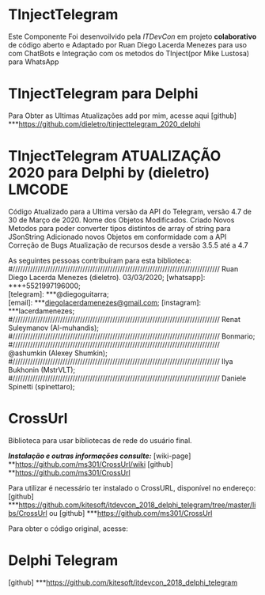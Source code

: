 # TInjectTelegram

Este Componente Foi desenvoilvido pela *ITDevCon*
em projeto **colaborativo** de código aberto e Adaptado por Ruan Diego Lacerda Menezes
para uso com ChatBots e Integração com os metodos do TInject(por Mike Lustosa) para WhatsApp


# TInjectTelegram para Delphi
Para Obter as Ultimas Atualizações add por mim, acesse aqui
[github] 
***https://github.com/dieletro/tinjecttelegram_2020_delphi

# TInjectTelegram ATUALIZAÇÃO 2020 para Delphi by (dieletro) LMCODE 
Código Atualizado para a Ultima versão da API do Telegram, versão 4.7 de 30 de Março de 2020.
Nome dos Objetos Modificados.
Criado Novos Metodos para poder converter tipos distintos de array of string para JSonString 
Adicionado novos Objetos em conformidade com a API
Correção de Bugs 
Atualização de recursos desde a versão 3.5.5 até a 4.7

As seguintes pessoas contribuíram para esta biblioteca:
#///////////////////////////////////////////////////////////////////////////////////
Ruan Diego Lacerda Menezes (dieletro). 03/03/2020;
	[whatsapp]: ***+5521997196000;  
	[telegram]: ***@diegoguitarra;  
	[email]: ***diegolacerdamenezes@gmail.com;
	[instagram]: ***lacerdamenezes;
#///////////////////////////////////////////////////////////////////////////////////
Renat Suleymanov (Al-muhandis);
#///////////////////////////////////////////////////////////////////////////////////
Bonmario;
#///////////////////////////////////////////////////////////////////////////////////
@ashumkin (Alexey Shumkin);
#///////////////////////////////////////////////////////////////////////////////////
Ilya Bukhonin (MstrVLT);
#///////////////////////////////////////////////////////////////////////////////////
Daniele Spinetti (spinettaro);

# CrossUrl
Biblioteca para usar bibliotecas de rede do usuário final.

***Instalação e outras informações consulte:*** 
[wiki-page] **https://github.com/ms301/CrossUrl/wiki
[github]    **https://github.com/ms301/CrossUrl

Para utilizar é necessário ter instalado o CrossURL, disponível no endereço:
[github]
***https://github.com/kitesoft/itdevcon_2018_delphi_telegram/tree/master/libs/CrossUrl
ou
[github]
***https://github.com/ms301/CrossUrl

Para obter o código original, acesse:
# Delphi Telegram
[github] 
***https://github.com/kitesoft/itdevcon_2018_delphi_telegram
